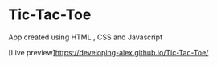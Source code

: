 # Tic-Tac-Toe

App created using HTML , CSS and Javascript

[Live preview]https://developing-alex.github.io/Tic-Tac-Toe/